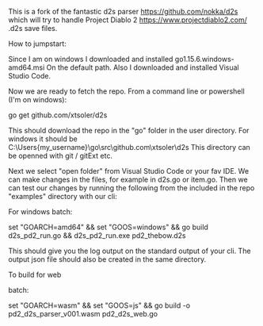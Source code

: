 This is a fork of the fantastic d2s parser https://github.com/nokka/d2s which will try to handle Project Diablo 2 https://www.projectdiablo2.com/ .d2s save files.

How to jumpstart:

Since I am on windows I downloaded and installed
	go1.15.6.windows-amd64.msi
On the default path.
Also I downloaded and installed Visual Studio Code.

Now we are ready to fetch the repo.
From a command line or powershell (I'm on windows):

go get github.com/xtsoler/d2s

This should download the repo in the "go" folder in the user directory.
For windows it should be C:\Users\{my_username}\go\src\github.com\xtsoler\d2s
This directory can be openned with git / gitExt etc.

Next we select "open folder" from Visual Studio Code or your fav IDE.
We can make changes in the files, for example in d2s.go or item.go.
Then we can test our changes by running the following from the included in 
the repo "examples" directory with our cli:

For windows batch:

set "GOARCH=amd64" && set "GOOS=windows" && go build d2s_pd2_run.go && d2s_pd2_run.exe pd2_thebow.d2s

This should give you the log output on the standard output of your cli.
The output json file should also be created in the same directory.

To build for web

batch:

set "GOARCH=wasm" && set "GOOS=js" && go build -o pd2_d2s_parser_v001.wasm pd2_d2s_web.go
